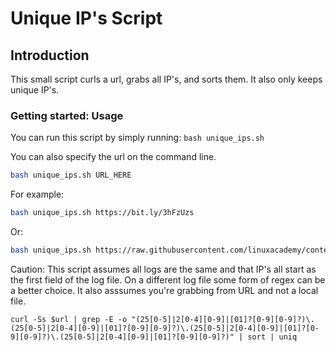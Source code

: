 # Unique IP's Script

## Introduction

This small script curls a url, grabs all IP's, and sorts them. It also only keeps unique IP's.

### Getting started: Usage

You can run this script by simply running: `bash unique_ips.sh`

You can also specify the url on the command line.

```bash
bash unique_ips.sh URL_HERE
```

For example:

```bash
bash unique_ips.sh https://bit.ly/3hFzUzs
```

Or:

```bash
bash unique_ips.sh https://raw.githubusercontent.com/linuxacademy/content-elastic-log-samples/master/access.log
```

Caution: This script assumes all logs are the same and that IP's all start as the first field of the log file. On a different log file some form of regex can be a better choice. It also asssumes you're grabbing from URL and not a local file.

```shell
curl -Ss $url | grep -E -o "(25[0-5]|2[0-4][0-9]|[01]?[0-9][0-9]?)\.(25[0-5]|2[0-4][0-9]|[01]?[0-9][0-9]?)\.(25[0-5]|2[0-4][0-9]|[01]?[0-9][0-9]?)\.(25[0-5]|2[0-4][0-9]|[01]?[0-9][0-9]?)" | sort | uniq
```
